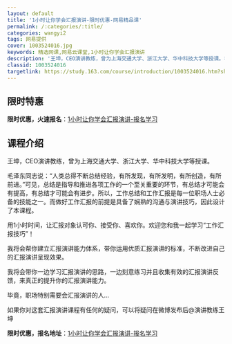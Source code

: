 ```yaml
---
layout: default
title: '1小时让你学会汇报演讲-限时优惠-网易精品课'
permalink: /:categories/:title/
categories: wangyi2
tags: 网易提供
cover: 1003524016.jpg
keywords: 精选网课,网易云课堂,1小时让你学会汇报演讲
description: '王坤，CEO演讲教练，曾为上海交通大学、浙江大学、华中科技大学等授课。毛泽东同志说：“人类总得不断总结经验，有所发现，有'
classid: 1003524016
targetlink: https://study.163.com/course/introduction/1003524016.htm?share=1&shareId=1025206652&utm_campaign=share&utm_medium=iphoneShare&utm_source=&utm_u=1025206652
---
```


## 限时特惠

**限时优惠，火速报名**：[1小时让你学会汇报演讲-报名学习](https://study.163.com/course/introduction/1003524016.htm?share=1&shareId=1025206652&utm_campaign=share&utm_medium=iphoneShare&utm_source=&utm_u=1025206652)

## 课程介绍

王坤，CEO演讲教练，曾为上海交通大学、浙江大学、华中科技大学等授课。



毛泽东同志说：“人类总得不断总结经验，有所发现，有所发明，有所创造，有所前进。”可见，总结是指导和推进各项工作的一个至关重要的环节，有总结才可能会有提高，有总结才可能会有进步。所以，工作总结和工作汇报是每一位职场人士必备的技能之一。而做好工作汇报的前提是具备了娴熟的沟通与演讲技巧，因此设计了本课程。



用1小时时间，让汇报对象认可你、接受你、喜欢你。欢迎您和我一起学习“工作汇报技巧”！

我将会帮你建立汇报演讲能力体系，带你运用优质汇报演讲的标准，不断改进自己的汇报演讲呈现效果。

我将会带你一边学习汇报演讲的思路，一边刻意练习并且收集有效的汇报演讲反馈，来真正的提升你的汇报演讲能力。

毕竟，职场特别需要会汇报演讲的人...



如果你对这套汇报演讲课程有任何的疑问，可以将疑问在微博发布后@演讲教练王坤

**限时优惠，报名地址**：[1小时让你学会汇报演讲-报名学习](https://study.163.com/course/introduction/1003524016.htm?share=1&shareId=1025206652&utm_campaign=share&utm_medium=iphoneShare&utm_source=&utm_u=1025206652)


